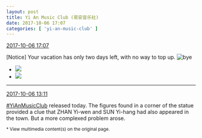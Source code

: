 ```yaml
---
layout: post
title: Yi An Music Club (易安音乐社)
date: 2017-10-06 17:07
categories: [ 'yi-an-music-club' ]
---
```


<div class="weibo-info">
  <a href="http://weibo.com/6094546964/Fp8gvy2SO">2017-10-06 17:07</a>
</div>

[Notice] Your vacation has only two days left, with no way to top up. ![bye](http://img.t.sinajs.cn/t4/appstyle/expression/ext/normal/70/88_org.gif)

<!-- more -->

<ul class="weibo-pic-list-1">
  <li class="weibo-pic">
    <a href="http://wx1.sinaimg.cn/mw690/006Es64Agy1fk8myssrgrj32eb1sl1ky.jpg"><img src="http://wx1.sinaimg.cn/thumb150/006Es64Agy1fk8myssrgrj32eb1sl1ky.jpg" /></a>
  </li>
  <li class="weibo-pic">
    <a href="http://wx2.sinaimg.cn/mw690/006Es64Agy1fk8myty7tvj30vb0t7wjj.jpg"><img src="http://wx2.sinaimg.cn/thumb150/006Es64Agy1fk8myty7tvj30vb0t7wjj.jpg" /></a>
  </li>
</ul>

---

<div class="weibo-info">
  <a href="http://weibo.com/6094546964/Fp6IQp0eE">2017-10-06 13:11</a>
</div>

[#YiAnMusicClub](http://weibo.com/p/100808beae2e3e05b17b64f63ebedca39f19b2/super_index) released today. The figures found in a corner of the statue provided a clue that ZHAN Yi-wen and SUN Yi-hang had also appeared in the town. But a more complexed problem arose.

<small>* View multimedia content(s) on the original page.</small>
